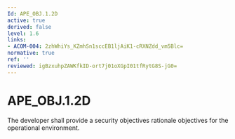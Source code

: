 ```yaml
---
Id: APE_OBJ.1.2D
active: true
derived: false
level: 1.6
links:
- ACOM-004: 2zhWhiYs_KZmhSn1sccEB1ljAiK1-cRXNZdd_vm5Blc=
normative: true
ref: ''
reviewed: igBzxuhpZAWKfkID-ort7j01oXGpI01tfRytG8S-jG0=
---
```


# APE_OBJ.1.2D

The developer shall provide a security objectives rationale objectives for the operational environment.